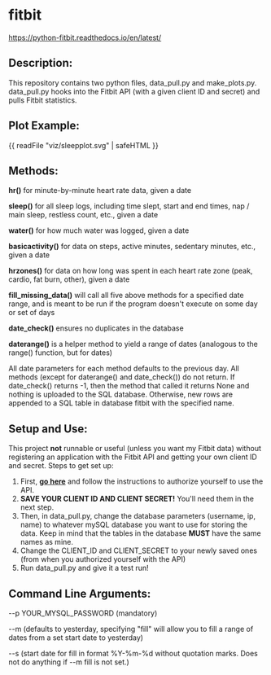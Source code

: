 # fitbit

https://python-fitbit.readthedocs.io/en/latest/


## Description:

This repository contains two python files, data_pull.py and make_plots.py. data_pull.py hooks into the Fitbit API (with a given client ID and secret) and pulls Fitbit statistics. 

## Plot Example:

{{ readFile "viz/sleepplot.svg" | safeHTML }}

## Methods:

**hr()** for minute-by-minute heart rate data, given a date

**sleep()** for all sleep logs, including time slept, start and end times, nap / main sleep, restless count, etc., given a date

**water()** for how much water was logged, given a date

**basicactivity()** for data on steps, active minutes, sedentary minutes, etc., given a date

**hrzones()** for data on how long was spent in each heart rate zone (peak, cardio, fat burn, other), given a date

**fill_missing_data()** will call all five above methods for a specified date range, and is meant to be run if the program doesn't execute on some day or set of days

**date_check()** ensures no duplicates in the database

**daterange()** is a helper method to yield a range of dates (analogous to the range() function, but for dates)


All date parameters for each method defaults to the previous day. All methods (except for daterange() and date_check()) do not return. If date_check() returns -1, then the method that called it returns None and nothing is uploaded to the SQL database. Otherwise, new rows are appended to a SQL table in database fitbit with the specified name.

## Setup and Use:

This project **not** runnable or useful (unless you want my Fitbit data) without registering an application with the Fitbit API and getting your own client ID and secret. Steps to get set up:

1. First, [**go here**](https://towardsdatascience.com/collect-your-own-fitbit-data-with-python-ff145fa10873) and follow the instructions to authorize yourself to use the API.
2. **SAVE YOUR CLIENT ID AND CLIENT SECRET!** You'll need them in the next step.
3. Then, in data_pull.py, change the database parameters (username, ip, name) to whatever mySQL database you want to use for storing the data. Keep in mind that the tables in the database **MUST** have the same names as mine.
4. Change the CLIENT_ID and CLIENT_SECRET to your newly saved ones (from when you authorized yourself with the API)
5. Run data_pull.py and give it a test run!

## Command Line Arguments:

--p YOUR_MYSQL_PASSWORD (mandatory)

--m (defaults to yesterday, specifying "fill" will allow you to fill a range of dates from a set start date to yesterday)

--s (start date for fill in format %Y-%m-%d without quotation marks. Does not do anything if --m fill is not set.)


